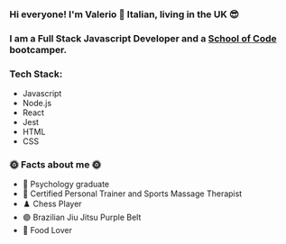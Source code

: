 ### Hi everyone! I'm Valerio 👋 Italian, living in the UK 😎

### I am a Full Stack Javascript Developer and a [School of Code](https://www.schoolofcode.co.uk/) bootcamper.

### Tech Stack:
* Javascript
* Node.js
* React
* Jest
* HTML
* CSS

### 🌞 Facts about me 🌞
- 📖 Psychology graduate
- 💪 Certified Personal Trainer and Sports Massage Therapist
- ♟️ Chess Player
- 🟣 Brazilian Jiu Jitsu Purple Belt
- 🍤 Food Lover



<!--
**ValerioCipolla/ValerioCipolla** is a ✨ _special_ ✨ repository because its `README.md` (this file) appears on your GitHub profile.

Here are some ideas to get you started:

- 🔭 I’m currently working on ...
- 🌱 I’m currently learning ...
- 👯 I’m looking to collaborate on ...
- 🤔 I’m looking for help with ...
- 💬 Ask me about ...
- 📫 How to reach me: ...
- 😄 Pronouns: ...
- ⚡ Fun fact: ...
-->

